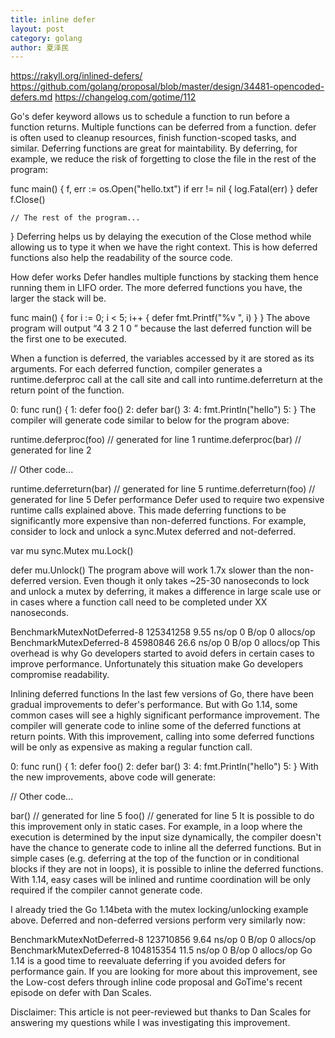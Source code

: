```yaml
---
title: inline defer
layout: post
category: golang
author: 夏泽民
---
```

https://rakyll.org/inlined-defers/
https://github.com/golang/proposal/blob/master/design/34481-opencoded-defers.md
https://changelog.com/gotime/112
<!-- more -->
Go's defer keyword allows us to schedule a function to run before a function returns. Multiple functions can be deferred from a function. defer is often used to cleanup resources, finish function-scoped tasks, and similar. Deferring functions are great for maintability. By deferring, for example, we reduce the risk of forgetting to close the file in the rest of the program:

func main() {
    f, err := os.Open("hello.txt")
    if err != nil {
        log.Fatal(err)
    }
    defer f.Close()

    // The rest of the program...
}
Deferring helps us by delaying the execution of the Close method while allowing us to type it when we have the right context. This is how deferred functions also help the readability of the source code.

How defer works
Defer handles multiple functions by stacking them hence running them in LIFO order. The more deferred functions you have, the larger the stack will be.

func main() {
	for i := 0; i < 5; i++ {
		defer fmt.Printf("%v ", i)
	}
}
The above program will output “4 3 2 1 0 ” because the last deferred function will be the first one to be executed.

When a function is deferred, the variables accessed by it are stored as its arguments. For each deferred function, compiler generates a runtime.deferproc call at the call site and call into runtime.deferreturn at the return point of the function.

0: func run() {
1:    defer foo()
2:    defer bar()
3:
4:    fmt.Println("hello")
5: }
The compiler will generate code similar to below for the program above:

runtime.deferproc(foo) // generated for line 1
runtime.deferproc(bar) // generated for line 2

// Other code...

runtime.deferreturn(bar) // generated for line 5
runtime.deferreturn(foo) // generated for line 5
Defer performance
Defer used to require two expensive runtime calls explained above. This made deferring functions to be significantly more expensive than non-deferred functions. For example, consider to lock and unlock a sync.Mutex deferred and not-deferred.

var mu sync.Mutex
mu.Lock()

defer mu.Unlock()
The program above will work 1.7x slower than the non-deferred version. Even though it only takes ~25-30 nanoseconds to lock and unlock a mutex by deferring, it makes a difference in large scale use or in cases where a function call need to be completed under XX nanoseconds.

BenchmarkMutexNotDeferred-8   	125341258	         9.55 ns/op	       0 B/op	       0 allocs/op
BenchmarkMutexDeferred-8      	45980846	        26.6 ns/op	       0 B/op	       0 allocs/op
This overhead is why Go developers started to avoid defers in certain cases to improve performance. Unfortunately this situation make Go developers compromise readability.

Inlining deferred functions
In the last few versions of Go, there have been gradual improvements to defer's performance. But with Go 1.14, some common cases will see a highly significant performance improvement. The compiler will generate code to inline some of the deferred functions at return points. With this improvement, calling into some deferred functions will be only as expensive as making a regular function call.

0: func run() {
1:    defer foo()
2:    defer bar()
3:
4:    fmt.Println("hello")
5: }
With the new improvements, above code will generate:

// Other code...

bar() // generated for line 5
foo() // generated for line 5
It is possible to do this improvement only in static cases. For example, in a loop where the execution is determined by the input size dynamically, the compiler doesn't have the chance to generate code to inline all the deferred functions. But in simple cases (e.g. deferring at the top of the function or in conditional blocks if they are not in loops), it is possible to inline the deferred functions. With 1.14, easy cases will be inlined and runtime coordination will be only required if the compiler cannot generate code.

I already tried the Go 1.14beta with the mutex locking/unlocking example above. Deferred and non-deferred versions perform very similarly now:

BenchmarkMutexNotDeferred-8   	123710856	         9.64 ns/op	       0 B/op	       0 allocs/op
BenchmarkMutexDeferred-8      	104815354	        11.5 ns/op	       0 B/op	       0 allocs/op
Go 1.14 is a good time to reevaluate deferring if you avoided defers for performance gain. If you are looking for more about this improvement, see the Low-cost defers through inline code proposal and GoTime's recent episode on defer with Dan Scales.

Disclaimer: This article is not peer-reviewed but thanks to Dan Scales for answering my questions while I was investigating this improvement.